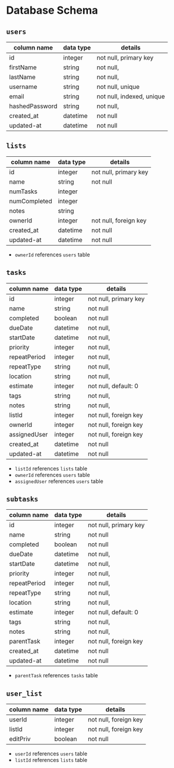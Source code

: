 # **Database Schema**

## `users`

| column name | data type | details                         |
|-------------|-----------|---------------------------------|
| id                | integer   | not null, primary key     |
| firstName         | string    | not null,                 |
| lastName          | string    | not null,                 |
| username          | string    | not null, unique          |
| email             | string    | not null, indexed, unique |
| hashedPassword    | string    | not null,                 |
| created_at        | datetime  | not null                  |
| updated-at        | datetime  | not null                  |

## `lists`

| column name   | data type | details               |
|-------------  |-----------|-----------------------|
| id            | integer   | not null, primary key |
| name          | string    | not null              |
| numTasks      | integer   |                       |
| numCompleted  | integer   |                       |
| notes         | string    |                       |
| ownerId       | integer   | not null, foreign key |
| created_at    | datetime  | not null              |
| updated-at    | datetime  | not null              |

* `ownerId` references `users` table

## `tasks`

| column name   | data type | details               |
|---------------|-----------|-----------------------|
| id            | integer   | not null, primary key |
| name          | string    | not null              |
| completed     | boolean   | not null              |
| dueDate       | datetime  | not null,             |
| startDate     | datetime  | not null,             |
| priority      | integer   | not null,             |
| repeatPeriod  | integer   | not null,             |
| repeatType    | string    | not null,             |
| location      | string    | not null,             |
| estimate      | integer   | not null, default: 0  |
| tags          | string    | not null,             |
| notes         | string    | not null,             |
| listId        | integer   | not null, foreign key |
| ownerId       | integer   | not null, foreign key |
| assignedUser  | integer   | not null, foreign key |
| created_at    | datetime  | not null              |
| updated-at    | datetime  | not null              |

* `listId` references `lists` table
* `ownerId` references `users` table
* `assignedUser` references `users` table

## `subtasks`

| column name   | data type | details               |
|---------------|-----------|-----------------------|
| id            | integer   | not null, primary key |
| name          | string    | not null              |
| completed     | boolean   | not null              |
| dueDate       | datetime  | not null,             |
| startDate     | datetime  | not null,             |
| priority      | integer   | not null,             |
| repeatPeriod  | integer   | not null,             |
| repeatType    | string    | not null,             |
| location      | string    | not null,             |
| estimate      | integer   | not null, default: 0  |
| tags          | string    | not null,             |
| notes         | string    | not null,             |
| parentTask    | integer   | not null, foreign key |
| created_at    | datetime  | not null              |
| updated-at    | datetime  | not null              |

* `parentTask` references `tasks` table

## `user_list`

| column name   | data type | details               |
|---------------|-----------|-----------------------|
| userId        | integer   | not null, foreign key |
| listId        | integer   | not null, foreign key |
| editPriv      | boolean   | not null              |

* `userId` references `users` table
* `listId` references `lists` table

